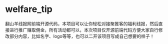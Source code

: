 # welfare_tip
翻山羊线报网前端开源代码，本项目可以让你轻松对接聚推客的福利线报，然后直接进行推广赚取佣金，所有活动都可以，本次项目仅开源前端代码方便大家自行修改部分内容，比如名字、logo等等，也可以二开该项目写成自己想要的样子！
